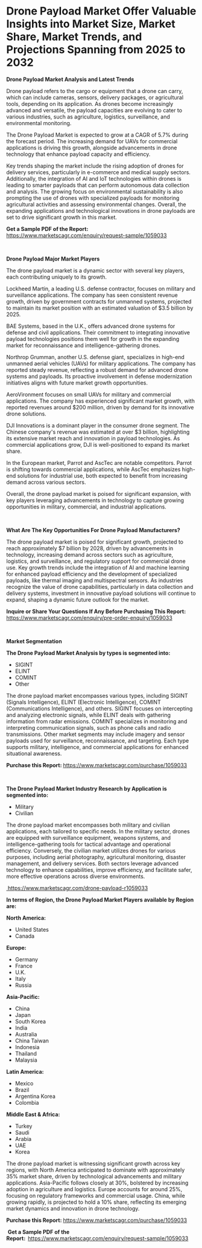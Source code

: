 <p><h1>Drone Payload Market Offer Valuable Insights into Market Size, Market Share, Market Trends, and Projections Spanning from 2025 to 2032</h1></p><p><strong>Drone Payload Market Analysis and Latest Trends</strong></p>
<p><p>Drone payload refers to the cargo or equipment that a drone can carry, which can include cameras, sensors, delivery packages, or agricultural tools, depending on its application. As drones become increasingly advanced and versatile, the payload capacities are evolving to cater to various industries, such as agriculture, logistics, surveillance, and environmental monitoring.</p><p>The Drone Payload Market is expected to grow at a CAGR of 5.7% during the forecast period. The increasing demand for UAVs for commercial applications is driving this growth, alongside advancements in drone technology that enhance payload capacity and efficiency. </p><p>Key trends shaping the market include the rising adoption of drones for delivery services, particularly in e-commerce and medical supply sectors. Additionally, the integration of AI and IoT technologies within drones is leading to smarter payloads that can perform autonomous data collection and analysis. The growing focus on environmental sustainability is also prompting the use of drones with specialized payloads for monitoring agricultural activities and assessing environmental changes. Overall, the expanding applications and technological innovations in drone payloads are set to drive significant growth in this market.</p></p>
<p><strong>Get a Sample PDF of the Report:&nbsp;</strong> <a href="https://www.marketscagr.com/enquiry/request-sample/1059033?utm_campaign=2187&utm_medium=2&utm_source=Github&utm_content=ia&utm_term=16042025&utm_id=drone-payload">https://www.marketscagr.com/enquiry/request-sample/1059033</a></p>
<p>&nbsp;</p>
<p><strong>Drone Payload Major Market Players</strong></p>
<p><p>The drone payload market is a dynamic sector with several key players, each contributing uniquely to its growth. </p><p>Lockheed Martin, a leading U.S. defense contractor, focuses on military and surveillance applications. The company has seen consistent revenue growth, driven by government contracts for unmanned systems, projected to maintain its market position with an estimated valuation of $3.5 billion by 2025.</p><p>BAE Systems, based in the U.K., offers advanced drone systems for defense and civil applications. Their commitment to integrating innovative payload technologies positions them well for growth in the expanding market for reconnaissance and intelligence-gathering drones.</p><p>Northrop Grumman, another U.S. defense giant, specializes in high-end unmanned aerial vehicles (UAVs) for military applications. The company has reported steady revenue, reflecting a robust demand for advanced drone systems and payloads. Its proactive involvement in defense modernization initiatives aligns with future market growth opportunities.</p><p>AeroVironment focuses on small UAVs for military and commercial applications. The company has experienced significant market growth, with reported revenues around $200 million, driven by demand for its innovative drone solutions.</p><p>DJI Innovations is a dominant player in the consumer drone segment. The Chinese company's revenue was estimated at over $3 billion, highlighting its extensive market reach and innovation in payload technologies. As commercial applications grow, DJI is well-positioned to expand its market share.</p><p>In the European market, Parrot and AscTec are notable competitors. Parrot is shifting towards commercial applications, while AscTec emphasizes high-end solutions for industrial use, both expected to benefit from increasing demand across various sectors.</p><p>Overall, the drone payload market is poised for significant expansion, with key players leveraging advancements in technology to capture growing opportunities in military, commercial, and industrial applications.</p></p>
<p>&nbsp;</p>
<p><strong>What Are The Key Opportunities For Drone Payload Manufacturers?</strong></p>
<p><p>The drone payload market is poised for significant growth, projected to reach approximately $7 billion by 2028, driven by advancements in technology, increasing demand across sectors such as agriculture, logistics, and surveillance, and regulatory support for commercial drone use. Key growth trends include the integration of AI and machine learning for enhanced payload efficiency and the development of specialized payloads, like thermal imaging and multispectral sensors. As industries recognize the value of drone capabilities, particularly in data collection and delivery systems, investment in innovative payload solutions will continue to expand, shaping a dynamic future outlook for the market.</p></p>
<p><strong>Inquire or Share Your Questions If Any Before Purchasing This Report:</strong> <a href="https://www.marketscagr.com/enquiry/pre-order-enquiry/1059033?utm_campaign=2187&utm_medium=2&utm_source=Github&utm_content=ia&utm_term=16042025&utm_id=drone-payload">https://www.marketscagr.com/enquiry/pre-order-enquiry/1059033</a></p>
<p>&nbsp;</p>
<p><strong>Market Segmentation</strong></p>
<p><strong>The Drone Payload Market Analysis by types is segmented into:</strong></p>
<p><ul><li>SIGINT</li><li>ELINT</li><li>COMINT</li><li>Other</li></ul></p>
<p><p>The drone payload market encompasses various types, including SIGINT (Signals Intelligence), ELINT (Electronic Intelligence), COMINT (Communications Intelligence), and others. SIGINT focuses on intercepting and analyzing electronic signals, while ELINT deals with gathering information from radar emissions. COMINT specializes in monitoring and interpreting communication signals, such as phone calls and radio transmissions. Other market segments may include imagery and sensor payloads used for surveillance, reconnaissance, and targeting. Each type supports military, intelligence, and commercial applications for enhanced situational awareness.</p></p>
<p><strong>Purchase this Report:&nbsp;</strong><a href="https://www.marketscagr.com/purchase/1059033?utm_campaign=2187&utm_medium=2&utm_source=Github&utm_content=ia&utm_term=16042025&utm_id=drone-payload">https://www.marketscagr.com/purchase/1059033</a></p>
<p>&nbsp;</p>
<p><strong>The Drone Payload Market Industry Research by Application is segmented into:</strong></p>
<p><ul><li>Military</li><li>Civilian</li></ul></p>
<p><p>The drone payload market encompasses both military and civilian applications, each tailored to specific needs. In the military sector, drones are equipped with surveillance equipment, weapons systems, and intelligence-gathering tools for tactical advantage and operational efficiency. Conversely, the civilian market utilizes drones for various purposes, including aerial photography, agricultural monitoring, disaster management, and delivery services. Both sectors leverage advanced technology to enhance capabilities, improve efficiency, and facilitate safer, more effective operations across diverse environments.</p></p>
<p><a href="https://www.marketscagr.com/drone-payload-r1059033?utm_campaign=2187&utm_medium=2&utm_source=Github&utm_content=ia&utm_term=16042025&utm_id=drone-payload">&nbsp;https://www.marketscagr.com/drone-payload-r1059033</a></p>
<p><strong>In terms of Region, the Drone Payload Market Players available by Region are:</strong></p>
<p>
    <p> <strong> North America: </strong>
        <ul>
            <li>United States</li>
            <li>Canada</li>
        </ul>
        </p> 
    <p> <strong> Europe: </strong>
        <ul>
            <li>Germany</li>
            <li>France</li>
            <li>U.K.</li>
            <li>Italy</li>
            <li>Russia</li>
        </ul>
        </p> 
    <p> <strong> Asia-Pacific: </strong>
        <ul>
            <li>China</li>
            <li>Japan</li>
            <li>South Korea</li>
            <li>India</li>
            <li>Australia</li>
            <li>China Taiwan</li>
            <li>Indonesia</li>
            <li>Thailand</li>
            <li>Malaysia</li>
        </ul>
        </p> 
    <p> <strong> Latin America: </strong>
        <ul>
            <li>Mexico</li>
            <li>Brazil</li>
            <li>Argentina Korea</li>
            <li>Colombia</li>
        </ul>
        </p> 
    <p> <strong> Middle East & Africa: </strong>
        <ul>
            <li>Turkey</li>
            <li>Saudi</li>
            <li>Arabia</li>
            <li>UAE</li>
            <li>Korea</li>
        </ul>
    </p>
    </p>
<p><p>The drone payload market is witnessing significant growth across key regions, with North America anticipated to dominate with approximately 35% market share, driven by technological advancements and military applications. Asia-Pacific follows closely at 30%, bolstered by increasing adoption in agriculture and logistics. Europe accounts for around 25%, focusing on regulatory frameworks and commercial usage. China, while growing rapidly, is projected to hold a 10% share, reflecting its emerging market dynamics and innovation in drone technology.</p></p>
<p><strong>Purchase this Report: </strong><a href="https://www.marketscagr.com/purchase/1059033?utm_campaign=2187&utm_medium=2&utm_source=Github&utm_content=ia&utm_term=16042025&utm_id=drone-payload">https://www.marketscagr.com/purchase/1059033</a></p>
<p>&nbsp;<strong>Get a Sample PDF of the Report:&nbsp;&nbsp;</strong><a href="https://www.marketscagr.com/enquiry/request-sample/1059033?utm_campaign=2187&utm_medium=2&utm_source=Github&utm_content=ia&utm_term=16042025&utm_id=drone-payload">https://www.marketscagr.com/enquiry/request-sample/1059033</a></p>
<p><strong></strong></p>
<p><p></p><p></p><p></p></p>